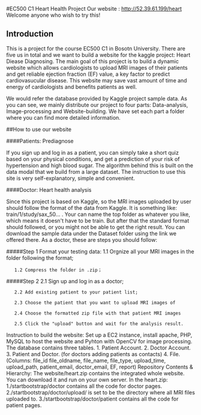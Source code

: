 #EC500 C1 Heart Health Project
Our website : http://52.39.61.199/heart
Welcome anyone who wish to try this!
## Introduction

This is a project for the course EC500 C1 in Bosotn University.
There are five us in total and we want to build a website for the kaggle project: Heart Diease Diagnosing.
The main goal of this project is to build a dynamic website which allows cardiologists to upload MRI images of their patients and get reliable ejection fraction (EF) value, a key factor to predict cardiovasucular disease. This website may save vast amount of time and energy of cardiologists and benefits patients as well.

We would refer the database provided by Kaggle project sample data.
As you can see, we mainly distribute our project to four parts: Data-analysis, Image-processing and Website-building. We have set each part a folder where you can find more detailed information. 


##How to use our website

####Patients: Prediagnose

 If you sign up and log in as a patient, you can simply take a short quiz based on your physical conditions, and get a prediction of your risk of hypertension and high blood sugar. The algorithm behind this is built on the data modal that we build from a large dataset. The instruction to use this site is very self-explanatory, simple and convenient. 

####Doctor: Heart health analysis

 Since this project is based on Kaggle, so the MRI images uploaded by user should follow the format of the data from Kaggle. It is something like: train/1/study/sax_50... . Your can name the top folder as whatever you like, which means it doesn't have to be train. But after that the standard format should followed, or you might not be able to get the right result. You can download the sample data under the Dataset folder using the link we offered there.
 As a doctor, these are steps you should follow:
 
#####Step 1 Format your testing data:
       1.1 Orgnize all your MRI images in the folder following the format;
 
       1.2 Compress the folder in .zip；
       
#####Step 2
       2.1 Sign up and log in as a doctor;
       
       2.2 Add existing patient to your patient list;
       
       2.3 Choose the patient that you want to upload MRI images of
       
       2.4 Choose the formatted zip file with that patient MRI images
       
       2.5 Click the "upload" button and wait for the analysis result.
Instruction to build the website:
       Set up a EC2 instance, install apache, PHP, MySQL to host the website and Pyhton with OpenCV for image processing.
       The database contains three tables. 
            1. Patient Account.
            2. Doctor Account.
            3. Patient and Doctor. (for doctors adding patients as contacts)
            4. File. (Columns: file_id file_oldname, file_name, file_type, upload_time, upload_path, patient_email,    doctor_email, EF, report)
       Repository Contents & Hierarchy: The website/heart.zip contains the integrated whole website. You can download it and run on your own server.
              In the heart.zip:
              1./startbootstrap/doctor contains all the code for doctor pages.
              2./startbootstrap/doctor/upload/ is set to be the directory where all MRI files uploaded to.
              3./startbootstrap/doctor/patient contains all the code for patient pages.
            
 
